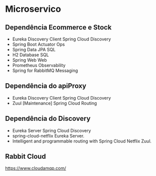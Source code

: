 # Microservico

## Dependência Ecommerce e Stock

* Eureka Discovery Client Spring Cloud Discovery
* Spring Boot Actuator Ops
* Spring Data JPA SQL
* H2 Database SQL
* Spring Web Web
* Prometheus Observability
* Spring for RabbitMQ Messaging

## Dependência do apiProxy
* Eureka Discovery Client Spring Cloud Discovery
* Zuul [Maintenance] Spring Cloud Routing

## Dependência do Discovery
* Eureka Server Spring Cloud Discovery
* spring-cloud-netflix Eureka Server.
* Intelligent and programmable routing with Spring Cloud Netflix Zuul.

## Rabbit Cloud
https://www.cloudamqp.com/
